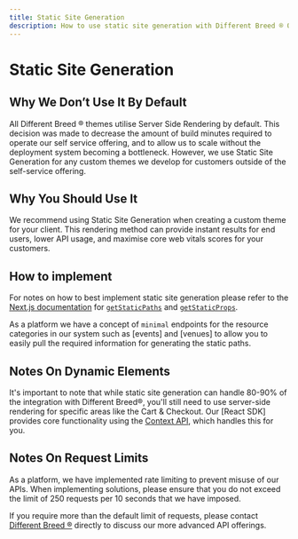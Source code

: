 ```yaml
---
title: Static Site Generation
description: How to use static site generation with Different Breed ® Open Source.
---
```


# Static Site Generation

## Why We Don’t Use It By Default

All Different Breed ® themes utilise Server Side Rendering by default. This decision was made to decrease the amount of build minutes required to operate our self service offering, and to allow us to scale without the deployment system becoming a bottleneck. However, we use Static Site Generation for any custom themes we develop for customers outside of the self-service offering.

## Why You Should Use It

We recommend using Static Site Generation when creating a custom theme for your client. This rendering method can provide instant results for end users, lower API usage, and maximise core web vitals scores for your customers.

## How to implement

For notes on how to best implement static site generation please refer to the [Next.js documentation](https://nextjs.org/docs/basic-features/data-fetching/overview) for [`getStaticPaths`](https://nextjs.org/docs/basic-features/data-fetching/get-static-paths) and [`getStaticProps`](https://nextjs.org/docs/basic-features/data-fetching/get-static-props).

As a platform we have a concept of `minimal` endpoints for the resource categories in our system such as [events] and [venues] to allow you to easily pull the required information for generating the static paths.

## Notes On Dynamic Elements

It's important to note that while static site generation can handle 80-90% of the integration with Different Breed®, you'll still need to use server-side rendering for specific areas like the Cart & Checkout. Our [React SDK] provides core functionality using the [Context API](https://react.dev/learn/passing-data-deeply-with-context), which handles this for you.

## Notes On Request Limits

As a platform, we have implemented rate limiting to prevent misuse of our APIs. When implementing solutions, please ensure that you do not exceed the limit of 250 requests per 10 seconds that we have imposed.

If you require more than the default limit of requests, please contact [Different Breed ®](https://differentbreed.events/) directly to discuss our more advanced API offerings.
